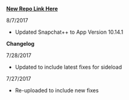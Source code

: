 
**[New Repo Link Here](https://github.com/JMccormick264/SnapPP/releases)**

8/7/2017

 - Updated Snapchat++ to App Version 10.14.1

**Changelog**

7/28/2017

 - Updated to include latest fixes for sideload

7/27/2017

 - Re-uploaded to include new fixes
